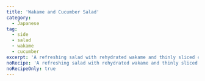```yaml
---
title: 'Wakame and Cucumber Salad'
category:
  - Japanese
tag:
  - side
  - salad
  - wakame
  - cucumber
excerpt: 'A refreshing salad with rehydrated wakame and thinly sliced cucumbers, dressed in a light soy sauce and vinegar dressing. Optionally add Tofu.'
noRecipe: 'A refreshing salad with rehydrated wakame and thinly sliced cucumbers, dressed in a light soy sauce and vinegar dressing. Optionally add Tofu.'
noRecipeOnly: true
---
```

